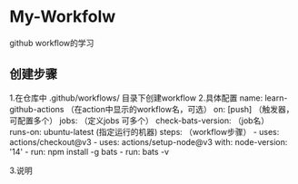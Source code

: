 # My-Workfolw
github workflow的学习
## 创建步骤
  1.在仓库中  .github/workflows/ 目录下创建workflow
  2.具体配置
     name: learn-github-actions （在action中显示的workflow名，可选）
     on: [push]                 （触发器，可配置多个）
     jobs:                       （定义jobs 可多个）
     check-bats-version:         （job名）      
     runs-on: ubuntu-latest       (指定运行的机器)
     steps:                       （workflow步骤）
        - uses: actions/checkout@v3
        - uses: actions/setup-node@v3
          with:
            node-version: '14'
        - run: npm install -g bats
        - run: bats -v
       
  3.说明

